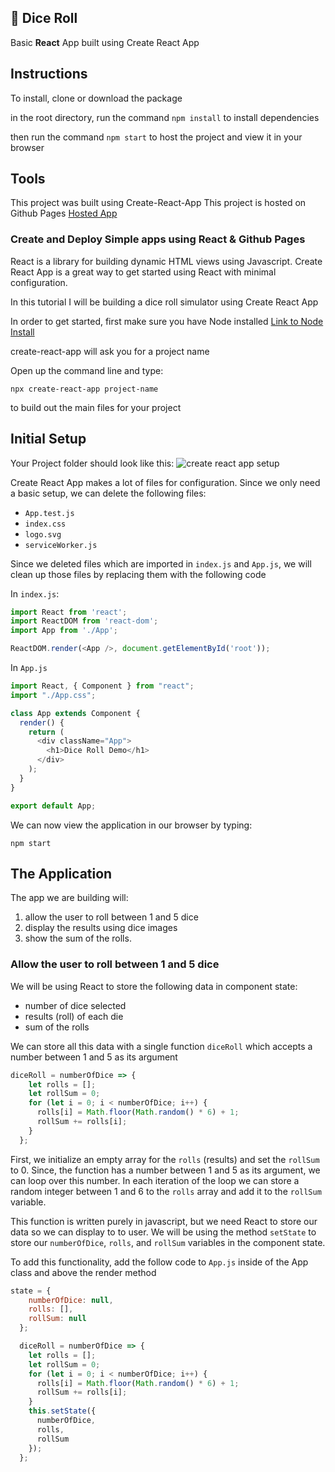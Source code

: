 ## :game_die: Dice Roll 

Basic **React** App built using Create React App

## Instructions
To install, clone or download the package

in the root directory, run the command
`npm install` 
to install dependencies

then run the command 
`npm start` 
to host the project and view it in your browser

## Tools
This project was built using Create-React-App
This project is hosted on Github Pages [Hosted App](http://https://peterdurham.github.io/dice-roll/)


### Create and Deploy Simple apps using React & Github Pages

React is a library for building dynamic HTML views using Javascript. Create React App is a great way to get started using React with minimal configuration.

In this tutorial I will be building a dice roll simulator using Create React App

In order to get started, first make sure you have Node installed
[Link to Node Install](https://nodejs.org/en/)

create-react-app will ask you for a project name

Open up the command line and type:  
  
`npx create-react-app project-name`  
  
to build out the main files for your project

## Initial Setup

Your Project folder should look like this: 
<img src="http://www.peterdurham.site/images/tutorials/cra-demo.jpg" alt="create react app setup" />

Create React App makes a lot of files for configuration. Since we only need a basic setup, we can delete the following files:  
- `App.test.js`  
- `index.css`  
- `logo.svg`  
- `serviceWorker.js`  

Since we deleted files which are imported in `index.js` and `App.js`, we will clean up those files by replacing them with the following code

In `index.js`:  
```Javascript  
import React from 'react';
import ReactDOM from 'react-dom';
import App from './App';

ReactDOM.render(<App />, document.getElementById('root'));
``` 
  
  
In `App.js`
```javascript
import React, { Component } from "react";
import "./App.css";

class App extends Component {
  render() {
    return (
      <div className="App">
        <h1>Dice Roll Demo</h1>
      </div>
    );
  }
}

export default App;
```

We can now view the application in our browser by typing:  
  
`npm start`
  
## The Application
The app we are building will:  
1. allow the user to roll between 1 and 5 dice  
2. display the results using dice images  
3. show the sum of the rolls. 


### Allow the user to roll between 1 and 5 dice

We will be using React to store the following data in component state:  
  
- number of dice selected  
- results (roll) of each die  
- sum of the rolls  

We can store all this data with a single function `diceRoll` which accepts a number between 1 and 5 as its argument  
  
```javascript
diceRoll = numberOfDice => {
    let rolls = [];
    let rollSum = 0;
    for (let i = 0; i < numberOfDice; i++) {
      rolls[i] = Math.floor(Math.random() * 6) + 1;
      rollSum += rolls[i];
    }
  };
```

First, we initialize an empty array for the `rolls` (results) and set the `rollSum` to 0. Since, the function has a number between 1 and 5 as its argument, we can loop over this number. In each iteration of the loop we can store a random integer between 1 and 6 to the `rolls` array and add it to the `rollSum` variable.

This function is written purely in javascript, but we need React to store our data so we can display to to user. We will be using the method `setState` to store our `numberOfDice`, `rolls`, and `rollSum` variables in the component state.  

To add this functionality, add the follow code to `App.js` inside of the App class and above the render method  
  
```javascript
state = {
    numberOfDice: null,
    rolls: [],
    rollSum: null
  };

  diceRoll = numberOfDice => {
    let rolls = [];
    let rollSum = 0;
    for (let i = 0; i < numberOfDice; i++) {
      rolls[i] = Math.floor(Math.random() * 6) + 1;
      rollSum += rolls[i];
    }
    this.setState({
      numberOfDice,
      rolls,
      rollSum
    });
  };
  ```






